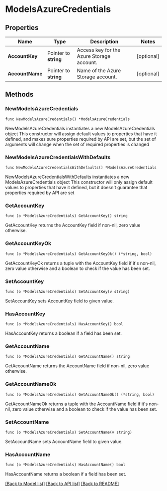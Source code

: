 # ModelsAzureCredentials

## Properties

Name | Type | Description | Notes
------------ | ------------- | ------------- | -------------
**AccountKey** | Pointer to **string** | Access key for the Azure Storage account. | [optional] 
**AccountName** | Pointer to **string** | Name of the Azure Storage account. | [optional] 

## Methods

### NewModelsAzureCredentials

`func NewModelsAzureCredentials() *ModelsAzureCredentials`

NewModelsAzureCredentials instantiates a new ModelsAzureCredentials object
This constructor will assign default values to properties that have it defined,
and makes sure properties required by API are set, but the set of arguments
will change when the set of required properties is changed

### NewModelsAzureCredentialsWithDefaults

`func NewModelsAzureCredentialsWithDefaults() *ModelsAzureCredentials`

NewModelsAzureCredentialsWithDefaults instantiates a new ModelsAzureCredentials object
This constructor will only assign default values to properties that have it defined,
but it doesn't guarantee that properties required by API are set

### GetAccountKey

`func (o *ModelsAzureCredentials) GetAccountKey() string`

GetAccountKey returns the AccountKey field if non-nil, zero value otherwise.

### GetAccountKeyOk

`func (o *ModelsAzureCredentials) GetAccountKeyOk() (*string, bool)`

GetAccountKeyOk returns a tuple with the AccountKey field if it's non-nil, zero value otherwise
and a boolean to check if the value has been set.

### SetAccountKey

`func (o *ModelsAzureCredentials) SetAccountKey(v string)`

SetAccountKey sets AccountKey field to given value.

### HasAccountKey

`func (o *ModelsAzureCredentials) HasAccountKey() bool`

HasAccountKey returns a boolean if a field has been set.

### GetAccountName

`func (o *ModelsAzureCredentials) GetAccountName() string`

GetAccountName returns the AccountName field if non-nil, zero value otherwise.

### GetAccountNameOk

`func (o *ModelsAzureCredentials) GetAccountNameOk() (*string, bool)`

GetAccountNameOk returns a tuple with the AccountName field if it's non-nil, zero value otherwise
and a boolean to check if the value has been set.

### SetAccountName

`func (o *ModelsAzureCredentials) SetAccountName(v string)`

SetAccountName sets AccountName field to given value.

### HasAccountName

`func (o *ModelsAzureCredentials) HasAccountName() bool`

HasAccountName returns a boolean if a field has been set.


[[Back to Model list]](../README.md#documentation-for-models) [[Back to API list]](../README.md#documentation-for-api-endpoints) [[Back to README]](../README.md)


